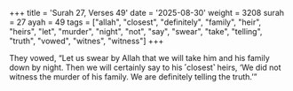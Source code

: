 +++
title = 'Surah 27, Verses 49'
date = '2025-08-30'
weight = 3208
surah = 27
ayah = 49
tags = ["allah", "closest", "definitely", "family", "heir", "heirs", "let", "murder", "night", "not", "say", "swear", "take", "telling", "truth", "vowed", "witnes", "witness"]
+++

They vowed, “Let us swear by Allah that we will take him and his family down by night. Then we will certainly say to his ˹closest˺ heirs, ‘We did not witness the murder of his family. We are definitely telling the truth.’”